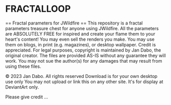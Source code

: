 # FRACTALLOOP
== Fractal parameters for JWildfire ==
This repository is a fractal parameters treasure chest for anyone using JWildfire. All the parameters are ABSOLUTELY FREE for inspired and create your flame them to your heart's content! You may even sell the renders you make. You may use them on blogs, in print (e.g. magazines), or desktop wallpaper. Credit is appreciated. For legal purposes, copyright is maintained by Jan Dabo, the original creator. The files are provided AS-IS without any guarantee they will work. You may not sue the author(s) for any damages that may result from using these files.

© 2023 Jan Dabo. All rights reserved Download is for your own desktop use only You may not upload or link this on any other site. It's for display at DeviantArt only.

Please give credit ...
